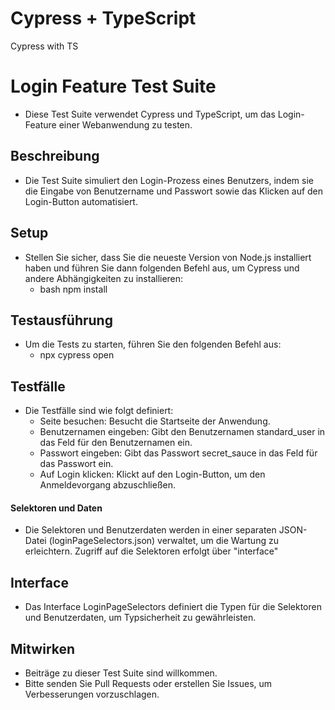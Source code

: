 # Cypress + TypeScript
Cypress with TS 

# Login Feature Test Suite
- Diese Test Suite verwendet Cypress und TypeScript, um das Login-Feature einer Webanwendung zu testen.

## Beschreibung
- Die Test Suite simuliert den Login-Prozess eines Benutzers, indem sie die Eingabe von Benutzername und Passwort sowie das Klicken auf den Login-Button automatisiert.

## Setup
- Stellen Sie sicher, dass Sie die neueste Version von Node.js installiert haben und führen Sie dann folgenden Befehl aus, um Cypress und andere Abhängigkeiten zu installieren:
	- bash
	  npm install


## Testausführung
- Um die Tests zu starten, führen Sie den folgenden Befehl aus:
	- npx cypress open


## Testfälle
- Die Testfälle sind wie folgt definiert:
	- Seite besuchen: Besucht die Startseite der Anwendung.
	- Benutzernamen eingeben: Gibt den Benutzernamen standard_user in das Feld für den Benutzernamen ein. 
	- Passwort eingeben: Gibt das Passwort secret_sauce in das Feld für das Passwort ein.
	- Auf Login klicken: Klickt auf den Login-Button, um den Anmeldevorgang abzuschließen.

#### Selektoren und Daten
- Die Selektoren und Benutzerdaten werden in einer separaten JSON-Datei (loginPageSelectors.json) verwaltet, um die Wartung zu erleichtern.
  Zugriff auf die Selektoren erfolgt über "interface"

## Interface
- Das Interface LoginPageSelectors definiert die Typen für die Selektoren und Benutzerdaten, um Typsicherheit zu gewährleisten.

## Mitwirken
- Beiträge zu dieser Test Suite sind willkommen. 
- Bitte senden Sie Pull Requests oder erstellen Sie Issues, um Verbesserungen vorzuschlagen.
